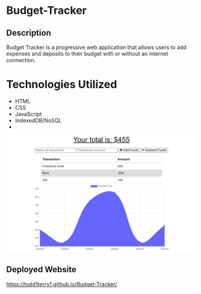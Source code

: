 # Budget-Tracker

## Description 
Budget Tracker is a progressive web application that allows users to add expenses and deposits to their budget with or without an internet connection.

# Technologies Utilized
* HTML
* CSS
* JavaScript
* IndexedDB/NoSQL
*


![Todd's weather dashboard](assets/images/pwa.png)

## Deployed Website
https://todd1terry1.github.io/Budget-Tracker/
